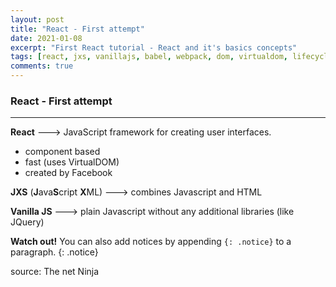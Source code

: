 ```yaml
---
layout: post
title: "React - First attempt"
date: 2021-01-08
excerpt: "First React tutorial - React and it's basics concepts"
tags: [react, jxs, vanillajs, babel, webpack, dom, virtualdom, lifecycle]
comments: true
---
```


### React - First attempt
***

**React** ---> JavaScript framework for creating user interfaces.

* component based
* fast (uses VirtualDOM)
* created by Facebook

**JXS** (**J**ava**S**cript **X**ML) ---> combines Javascript and HTML

**Vanilla JS** ---> plain Javascript without any additional libraries (like JQuery)

**Watch out!** You can also add notices by appending `{: .notice}` to a paragraph.
{: .notice}


source: The net Ninja
